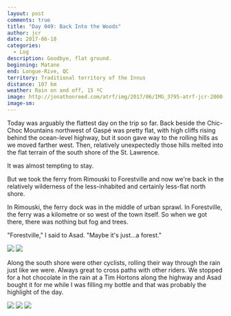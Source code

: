 ```yaml
---
layout: post
comments: true
title: "Day 049: Back Into the Woods"
author: jcr
date: 2017-06-18
categories:
  - Log
description: Goodbye, flat ground.
beginning: Matane
end: Longue-Rive, QC
territory: Traditional territory of the Innus
distance: 107 km
weather: Rain on and off, 15 ºC
image: http://jonathonreed.com/atrf/img/2017/06/IMG_3795-atrf-jcr-2000-web.jpg
image-sm:
---
```


Today was arguably the flattest day on the trip so far. Back beside the Chic-Choc Mountains northwest of Gaspé was pretty flat, with high cliffs rising behind the ocean-level highway, but it soon gave way to the rolling hills as we moved farther west. Then, relatively unexpectedly those hills melted into the flat terrain of the south shore of the St. Lawrence.

It was almost tempting to stay.

But we took the ferry from Rimouski to Forestville and now we're back in the relatively wilderness of the less-inhabited and certainly less-flat north shore. 

In Rimouski, the ferry dock was in the middle of urban sprawl. In Forestville, the ferry was a kilometre or so west of the town itself. So when we got there, there was nothing but fog and trees.

"Forestville," I said to Asad. "Maybe it's just&hellip;a forest."

<img src="http://jonathonreed.com/atrf/img/2017/06/IMG_3813-atrf-jcr-2000-web.jpg">

<img src="http://jonathonreed.com/atrf/img/2017/06/IMG_3818-atrf-jcr-2000-web.jpg">

Along the south shore were other cyclists, rolling their way through the rain just like we were. Always great to cross paths with other riders. We stopped for a hot chocolate in the rain at a Tim Hortons along the highway and Asad bought it for me while I was filling my bottle and that was probably the highlight of the day.

<img src="http://jonathonreed.com/atrf/img/2017/06/IMG_3802-atrf-jcr-2000-web.jpg">

<img src="http://jonathonreed.com/atrf/img/2017/06/IMG_9657-atrf-ac-2000-web.jpg">

<img src="http://jonathonreed.com/atrf/img/2017/06/IMG_9661-atrf-ac-2000-web.jpg">